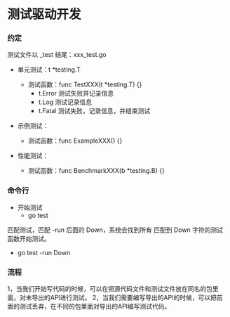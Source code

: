 # 测试驱动开发

### 约定
测试文件以 _test 结尾：xxx_test.go

- 单元测试：t *testing.T
  - 测试函数：func TestXXX(t *testing.T) {}
    - t.Error 测试失败并记录信息
    - t.Log 测试记录信息
    - t.Fatal 测试失败，记录信息，并结束测试


- 示例测试：
  - 测试函数：func ExampleXXX() {}

- 性能测试：
  - 测试函数：func BenchmarkXXX(b *testing.B) {}


### 命令行
- 开始测试
  - go test
  
匹配测试，匹配 -run 后面的 Down，系统会找到所有 匹配到 Down 字符的测试函数开始测试。
  - go test -run Down


### 流程
1，当我们开始写代码的时候，可以在把源代码文件和测试文件放在同名的包里面，对未导出的API进行测试。
2，当我们需要编写导出的API的时候，可以把前面的测试丢弃，在不同的包里面对导出的API编写测试代码。

